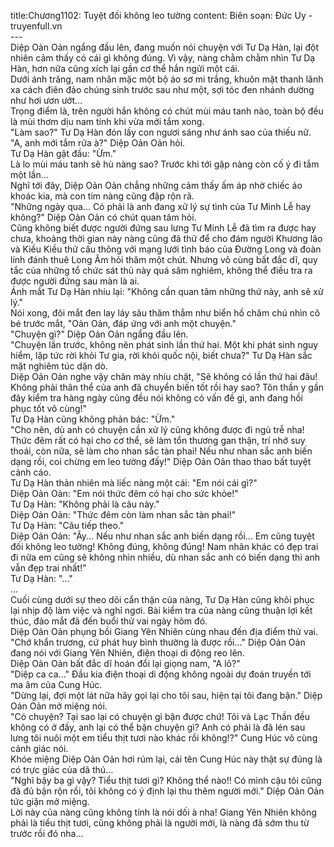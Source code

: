 title:Chương1102: Tuyệt đối không leo tường
content:
Biên soạn: Đức Uy - truyenfull.vn<br>---<br>Diệp Oản Oản ngẩng đầu lên, đang muốn nói chuyện với Tư Dạ Hàn, lại đột nhiên cảm thấy có cái gì không đúng. Vì vậy, nàng chằm chằm nhìn Tư Dạ Hàn, hơn nữa cũng xích lại gần cơ thể hắn ngửi một cái.<br>Dưới ánh trăng, nam nhân mặc một bộ áo sơ mi trắng, khuôn mặt thanh lãnh xa cách điên đảo chúng sinh trước sau như một, sợi tóc đen nhánh dường như hơi ươn ướt…<br>Trọng điểm là, trên người hắn không có chút mùi máu tanh nào, toàn bộ đều là mùi thơm dịu nam tính khi vừa mới tắm xong.<br>"Làm sao?" Tư Dạ Hàn đón lấy con ngươi sáng như ánh sao của thiếu nữ.<br>"A, anh mới tắm rửa à?" Diệp Oản Oản hỏi.<br>Tư Dạ Hàn gật đầu: "Ừm."<br>Là lo mùi máu tanh sẽ hù nàng sao? Trước khi tới gặp nàng còn cố ý đi tắm một lần…<br>Nghĩ tới đây, Diệp Oản Oản chẳng những cảm thấy ấm áp nhờ chiếc áo khoác kia, mà con tim nàng cũng đập rộn rã.<br>"Những ngày qua... Có phải là anh đang xử lý sự tình của Tư Minh Lễ hay không?" Diệp Oản Oản có chút quan tâm hỏi.<br>Cũng không biết được người đứng sau lưng Tư Minh Lễ đã tìm ra được hay chưa, khoảng thời gian này nàng cũng đã thử để cho đám người Khương lão và Kiều Kiều thử câu thông với mạng lưới tình báo của Đường Long và đoàn lính đánh thuê Long Âm hỏi thăm một chút. Nhưng vô cùng bất đắc dĩ, quy tắc của những tổ chức sát thủ này quá sâm nghiêm, không thể điều tra ra được người đứng sau màn là ai.<br>Ánh mắt Tư Dạ Hàn nhíu lại: "Không cần quan tâm những thứ này, anh sẽ xử lý."<br>Nói xong, đôi mắt đen lay láy sâu thăm thẳm như biển hồ chăm chú nhìn cô bé trước mắt, "Oản Oản, đáp ứng với anh một chuyện."<br>"Chuyện gì?" Diệp Oản Oản ngẩng đầu lên.<br>"Chuyện lần trước, không nên phát sinh lần thứ hai. Một khi phát sinh nguy hiểm, lập tức rời khỏi Tư gia, rời khỏi quốc nội, biết chưa?" Tư Dạ Hàn sắc mặt nghiêm túc dặn dò.<br>Diệp Oản Oản nghe vậy chân mày nhíu chặt, "Sẽ không có lần thứ hai đâu! Không phải thân thể của anh đã chuyển biến tốt rồi hay sao? Tôn thần y gần đây kiểm tra hàng ngày cũng đều nói không có vấn đề gì, anh đang hồi phục tốt vô cùng!"<br>Tư Dạ Hàn cũng không phản bác: "Ừm."<br>"Cho nên, dù anh có chuyện cần xử lý cũng không được đi ngủ trễ nha! Thức đêm rất có hại cho cơ thể, sẽ làm tổn thương gan thận, trí nhớ suy thoái, còn nữa, sẽ làm cho nhan sắc tàn phai! Nếu như nhan sắc anh biến dạng rồi, coi chừng em leo tường đấy!" Diệp Oản Oản thao thao bất tuyệt cảnh cáo.<br>Tư Dạ Hàn thản nhiên mà liếc nàng một cái: "Em nói cái gì?"<br>Diệp Oản Oản: "Em nói thức đêm có hại cho sức khỏe!"<br>Tư Dạ Hàn: "Không phải là câu này."<br>Diệp Oản Oản: "Thức đêm còn làm nhan sắc tàn phai!"<br>Tư Dạ Hàn: "Câu tiếp theo."<br>Diệp Oản Oản: "Ây... Nếu như nhan sắc anh biến dạng rồi... Em cũng tuyệt đối không leo tường! Không đúng, không đúng! Nam nhân khác có đẹp trai đi nữa em cũng sẽ không nhìn nhiều, dù nhan sắc anh có biến dạng thì anh vẫn đẹp trai nhất!"<br>Tư Dạ Hàn: "..."<br>...<br>Cuối cùng dưới sự theo dõi cẩn thận của nàng, Tư Dạ Hàn cũng khôi phục lại nhịp độ làm việc và nghỉ ngơi. Bài kiểm tra của nàng cũng thuận lợi kết thúc, đảo mắt đã đến buổi thử vai ngày hôm đó.<br>Diệp Oản Oản phụng bồi Giang Yên Nhiên cùng nhau đến địa điểm thử vai.<br>"Chớ khẩn trương, cứ phát huy bình thường là được rồi..." Diệp Oản Oản đang nói với Giang Yên Nhiên, điện thoại di động reo lên.<br>Diệp Oản Oản bất đắc dĩ hoán đổi lại giọng nam, "A lô?"<br>"Diệp ca ca..." Đầu kia điện thoại di động không ngoài dự đoán truyền tới ma âm của Cung Húc.<br>"Dừng lại, đợi một lát nữa hãy gọi lại cho tôi sau, hiện tại tôi đang bận." Diệp Oản Oản mở miệng nói.<br>"Có chuyện? Tại sao lại có chuyện gì bận được chứ! Tôi và Lạc Thần đều không có ở đấy, anh lại có thể bận chuyện gì? Anh có phải là đã lén sau lưng tôi nuôi một em tiểu thịt tươi nào khác rồi không!?" Cung Húc vô cùng cảnh giác nói.<br>Khóe miệng Diệp Oản Oản hơi rúm lại, cái tên Cung Húc này thật sự đúng là có trực giác của dã thú…<br>"Nghĩ bậy bạ gì vậy? Tiểu thịt tươi gì? Không thể nào!! Có mình cậu tôi cũng đã đủ bận rộn rồi, tôi không có ý định lại thu thêm người mới." Diệp Oản Oản tức giận mở miệng.<br>Lời này của nàng cũng không tính là nói dối à nha! Giang Yên Nhiên không phải là tiểu thịt tươi, cũng không phải là người mới, là nàng đã sớm thu từ trước rồi đó nha…